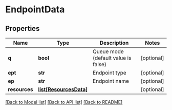 # EndpointData

## Properties
Name | Type | Description | Notes
------------ | ------------- | ------------- | -------------
**q** | **bool** | Queue mode (default value is false) | [optional] 
**ept** | **str** | Endpoint type | [optional] 
**ep** | **str** | Endpoint name | [optional] 
**resources** | [**list[ResourcesData]**](ResourcesData.md) |  | [optional] 

[[Back to Model list]](../README.md#documentation-for-models) [[Back to API list]](../README.md#documentation-for-api-endpoints) [[Back to README]](../README.md)


